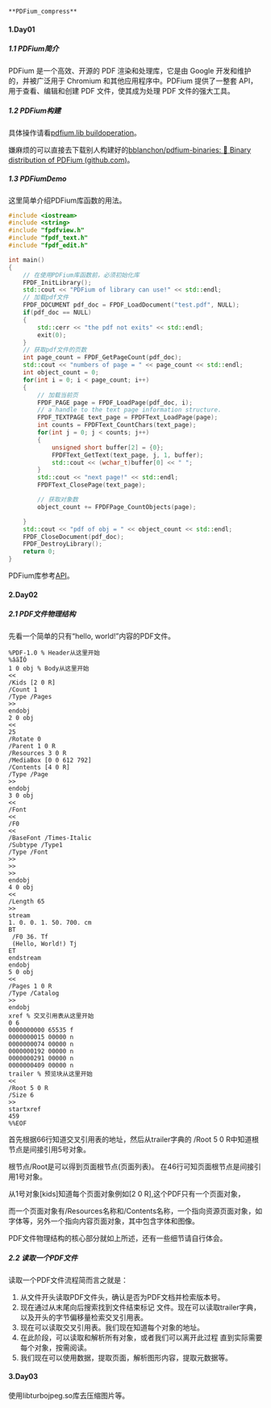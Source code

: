                                                                           **PDFium_compress**

#### 1.Day01

##### 1.1 PDFium简介

PDFium 是一个高效、开源的 PDF 渲染和处理库，它是由 Google 开发和维护的，并被广泛用于 Chromium 和其他应用程序中。PDFium 提供了一整套 API，用于查看、编辑和创建 PDF 文件，使其成为处理 PDF 文件的强大工具。

##### 1.2 PDFium构建

具体操作请看[pdfium.lib buildoperation](https://pdfium.googlesource.com/pdfium/)。

嫌麻烦的可以直接去下载别人构建好的[bblanchon/pdfium-binaries: 📰 Binary distribution of PDFium (github.com)](https://github.com/bblanchon/pdfium-binaries)。

##### 1.3 PDFiumDemo

这里简单介绍PDFium库函数的用法。

```c++
#include <iostream>
#include <string>
#include "fpdfview.h"
#include "fpdf_text.h"
#include "fpdf_edit.h"

int main()
{
	// 在使用PDFium库函数前，必须初始化库
    FPDF_InitLibrary();
    std::cout << "PDFium of library can use!" << std::endl;
    // 加载pdf文件
    FPDF_DOCUMENT pdf_doc = FPDF_LoadDocument("test.pdf", NULL);
    if(pdf_doc == NULL)
    {
        std::cerr << "the pdf not exits" << std::endl;
        exit(0);
    }
    // 获取pdf文件的页数
    int page_count = FPDF_GetPageCount(pdf_doc);
    std::cout << "numbers of page = " << page_count << std::endl;
    int object_count = 0;
    for(int i = 0; i < page_count; i++)
    {
        // 加载当前页
        FPDF_PAGE page = FPDF_LoadPage(pdf_doc, i);
        // a handle to the text page information structure.
        FPDF_TEXTPAGE text_page = FPDFText_LoadPage(page);
        int counts = FPDFText_CountChars(text_page);
        for(int j = 0; j < counts; j++)
        {
            unsigned short buffer[2] = {0};
            FPDFText_GetText(text_page, j, 1, buffer);
            std::cout << (wchar_t)buffer[0] << " ";
        }
        std::cout << "next page!" << std::endl; 
        FPDFText_ClosePage(text_page);

        // 获取对象数
        object_count += FPDFPage_CountObjects(page);

    }
    std::cout << "pdf of obj = " << object_count << std::endl;
    FPDF_CloseDocument(pdf_doc);
    FPDF_DestroyLibrary();
    return 0;
}

```

PDFium库参考[API](https://developers.foxit.com/resources/pdf-sdk/c_api_reference_pdfium/index.html)。

#### 2.Day02

##### 2.1 PDF文件物理结构

先看一个简单的只有“hello, world!”内容的PDF文件。

~~~
%PDF-1.0 % Header从这里开始
%âãÏÓ
1 0 obj % Body从这里开始
<<
/Kids [2 0 R]
/Count 1
/Type /Pages
>>
endobj
2 0 obj
<<
25
/Rotate 0
/Parent 1 0 R
/Resources 3 0 R
/MediaBox [0 0 612 792]
/Contents [4 0 R]
/Type /Page
>>
endobj
3 0 obj
<<
/Font
<<
/F0
<<
/BaseFont /Times-Italic
/Subtype /Type1
/Type /Font
>>
>>
>>
endobj
4 0 obj
<<
/Length 65
>>
stream
1. 0. 0. 1. 50. 700. cm
BT
 /F0 36. Tf
 (Hello, World!) Tj
ET
endstream
endobj
5 0 obj
<<
/Pages 1 0 R
/Type /Catalog
>>
endobj
xref % 交叉引用表从这里开始
0 6
0000000000 65535 f
0000000015 00000 n
0000000074 00000 n
0000000192 00000 n
0000000291 00000 n
0000000409 00000 n
trailer % 预览块从这里开始
<<
/Root 5 0 R
/Size 6
>>
startxref
459
%%EOF
~~~

首先根据66行知道交叉引用表的地址，然后从trailer字典的 /Root 5 0 R中知道根节点是间接引用5号对象。

根节点/Root是可以得到页面根节点(页面列表)。 在46行可知页面根节点是间接引用1号对象。

从1号对象[kids]知道每个页面对象例如[2 0 R],这个PDF只有一个页面对象，

而一个页面对象有/Resources名称和/Contents名称，一个指向资源页面对象，如字体等，另外一个指向内容页面对象，其中包含字体和图像。

PDF文件物理结构的核心部分就如上所述，还有一些细节请自行体会。

##### 2.2 读取一个PDF文件

读取一个PDF文件流程简而言之就是：

1. 从文件开头读取PDF文件头，确认是否为PDF文档并检索版本号。
2. 现在通过从末尾向后搜索找到文件结束标记 文件。现在可以读取trailer字典，以及开头的字节偏移量检索交叉引用表。
3. 现在可以读取交叉引用表。我们现在知道每个对象的地址。
4. 在此阶段，可以读取和解析所有对象，或者我们可以离开此过程 直到实际需要每个对象，按需阅读。
5. 我们现在可以使用数据，提取页面，解析图形内容，提取元数据等。

#### 3.Day03

使用libturbojpeg.so库去压缩图片等。
